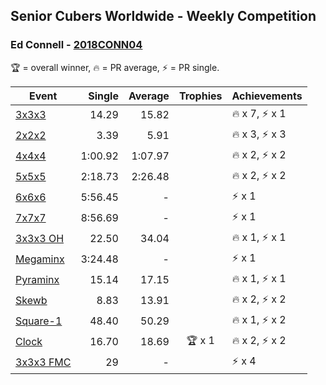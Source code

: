 ## Senior Cubers Worldwide - Weekly Competition
### Ed Connell - [2018CONN04](https://www.worldcubeassociation.org/persons/2018CONN04)

🏆 = overall winner, 🔥 = PR average, ⚡ = PR single.

| Event | Single | Average | Trophies | Achievements|
| -- | --: | --: | :--: | :-- |
| [3x3x3](ed_connell/333.md) | 14.29 | 15.82 |  | 🔥 x 7, ⚡ x 1 |
| [2x2x2](ed_connell/222.md) | 3.39 | 5.91 |  | 🔥 x 3, ⚡ x 3 |
| [4x4x4](ed_connell/444.md) | 1:00.92 | 1:07.97 |  | 🔥 x 2, ⚡ x 2 |
| [5x5x5](ed_connell/555.md) | 2:18.73 | 2:26.48 |  | 🔥 x 2, ⚡ x 2 |
| [6x6x6](ed_connell/666.md) | 5:56.45 | - |  | ⚡ x 1 |
| [7x7x7](ed_connell/777.md) | 8:56.69 | - |  | ⚡ x 1 |
| [3x3x3 OH](ed_connell/333oh.md) | 22.50 | 34.04 |  | 🔥 x 1, ⚡ x 1 |
| [Megaminx](ed_connell/minx.md) | 3:24.48 | - |  | ⚡ x 1 |
| [Pyraminx](ed_connell/pyram.md) | 15.14 | 17.15 |  | 🔥 x 1, ⚡ x 1 |
| [Skewb](ed_connell/skewb.md) | 8.83 | 13.91 |  | 🔥 x 2, ⚡ x 2 |
| [Square-1](ed_connell/sq1.md) | 48.40 | 50.29 |  | 🔥 x 1, ⚡ x 2 |
| [Clock](ed_connell/clock.md) | 16.70 | 18.69 | 🏆 x 1 | 🔥 x 2, ⚡ x 2 |
| [3x3x3 FMC](ed_connell/333fm.md) | 29 | - |  | ⚡ x 4 |

<!-- Global site tag (gtag.js) - Google Analytics -->
<script async src="https://www.googletagmanager.com/gtag/js?id=UA-86348435-3"></script>
<script>window.dataLayer = window.dataLayer || []; function gtag() {dataLayer.push(arguments);} gtag('js', new Date()); gtag('config', 'UA-86348435-3');</script>
